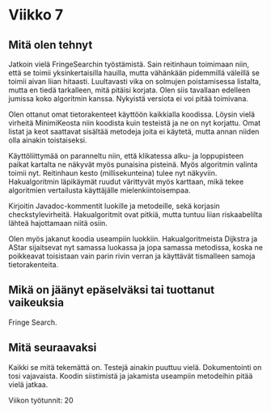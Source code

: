 # Viikko 7

## Mitä olen tehnyt
Jatkoin vielä FringeSearchin työstämistä. Sain reitinhaun toimimaan niin, että se toimii yksinkertaisilla 
hauilla, mutta vähänkään pidemmillä väleillä se toimii aivan liian hitaasti. Luultavasti vika on solmujen 
poistamisessa listalta, mutta en tiedä tarkalleen, mitä pitäisi korjata. Olen siis tavallaan edelleen jumissa 
koko algoritmin kanssa. Nykyistä versiota ei voi pitää toimivana.
 
Olen ottanut omat tietorakenteet käyttöön kaikkialla koodissa. Löysin vielä virheitä
MinimiKeosta niin koodista kuin testeistä ja ne on nyt korjattu. Omat listat ja keot saattavat sisältää metodeja
joita ei käytetä, mutta annan niiden olla ainakin toistaiseksi.

Käyttöliittymää on paranneltu niin, että klikatessa alku- ja loppupisteen paikat kartalta 
ne näkyvät myös punaisina pisteinä. Myös algoritmin valinta toimii nyt. Reitinhaun kesto 
(millisekunteina) tulee nyt näkyviin. Hakualgoritmin läpikäymät ruudut värittyvät myös karttaan, mikä
tekee algoritmien vertailusta käyttäjälle mielenkiintoisempaa.

Kirjoitin Javadoc-kommentit luokille ja metodeille, sekä korjasin checkstylevirheitä. Hakualgoritmit ovat 
pitkiä, mutta tuntuu liian riskaabelilta lähteä hajottamaan niitä osiin.

Olen myös jakanut koodia useampiin luokkiin. Hakualgoritmeista Dijkstra ja AStar sijaitsevat nyt samassa
luokassa ja jopa samassa metodissa, koska ne poikkeavat toisistaan vain parin rivin verran ja käyttävät tismalleen
samoja tietorakenteita.


## Mikä on jäänyt epäselväksi tai tuottanut vaikeuksia
Fringe Search. 

## Mitä seuraavaksi
Kaikki se mitä tekemättä on. Testejä ainakin puuttuu vielä. Dokumentointi on tosi vajavaista. Koodin siistimistä
ja jakamista useampiin metodeihin pitää vielä jatkaa.


Viikon työtunnit: 20
